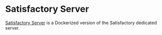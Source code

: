# Satisfactory Server

[Satisfactory Server](https://github.com/wolveix/satisfactory-server) is a Dockerized version of the Satisfactory dedicated server.
